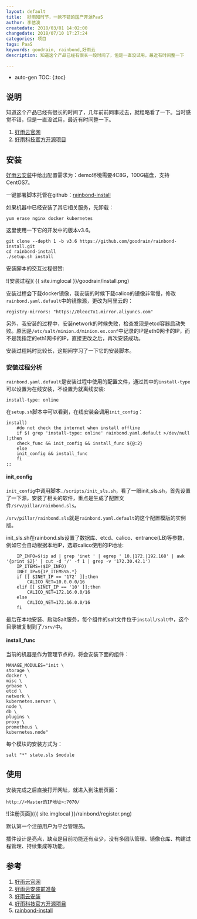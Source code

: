 ```yaml
---
layout: default
title:  好雨知时节，一款不错的国产开源PaaS
author: 李佶澳
createdate: 2018/03/01 14:02:00
changedate: 2018/07/10 17:27:24
categories: 项目
tags: PaaS
keywords: goodrain, rainbond,好雨云
description: 知道这个产品已经有很长一段时间了，但是一直没试用，最近有时间整一下

---
```


* auto-gen TOC:
{:toc}

## 说明 

知道这个产品已经有很长的时间了，几年前前同事过去，就粗略看了一下。当时感觉不错，但是一直没试用，最近有时间整一下。

1. [好雨云官网][1]
2. [好雨科技官方开源项目][4]

## 安装

[好雨云安装][2]中给出配置需求为：demo环境需要4C8G，100G磁盘，支持CentOS7。

一键部署脚本托管在github：[rainbond-install][5]

如果机器中已经安装了其它相关服务，先卸载：

	yum erase nginx docker kubernetes

这里使用一下它的开发中的版本v3.6。

	git clone --depth 1 -b v3.6 https://github.com/goodrain/rainbond-install.git
	cd rainbond-install
	./setup.sh install

安装脚本的交互过程很赞:

![安装过程]( {{ site.imglocal }}/goodrain/install.png)

安装过程会下载docker镜像，我安装的时候下载calico的镜像非常慢，修改`rainbond.yaml.default`中的镜像源，更改为阿里云的：

	registry-mirrors: "https://0leoc7x1.mirror.aliyuncs.com"

另外，我安装的过程中，安装network的时候失败，检查发现是etcd容器启动失败。原因是`/etc/salt/minion.d/minion.ex.conf`中记录的IP是eth0网卡的IP，而不是我指定的eth1网卡的IP，直接更改之后，再次安装成功。

安装过程耗时比较长，这期间学习了一下它的安装脚本。

### 安装过程分析

`rainbond.yaml.default`是安装过程中使用的配置文件，通过其中的`install-type`可以设置为在线安装，不设置为就离线安装:

	install-type: online

在`setup.sh`脚本中可以看到，在线安装会调用`init_config`：

	install)
	    #do not check the internet when install offline
	    if $( grep 'install-type: online' rainbond.yaml.default >/dev/null );then
	    check_func && init_config && install_func ${@:2}
	    else
	    init_config && install_func
	    fi
	;;

#### init_config 

`init_config`中调用脚本`./scripts/init_sls.sh`，看了一眼init_sls.sh，首先设置了一下源，安装了相关的软件，重点是生成了配置文件`/srv/pillar/rainbond.sls`。

`/srv/pillar/rainbond.sls`就是`rainbond.yaml.default`的这个配置模版的实例版。

init_sls.sh在rainbond.sls设置了数据库、etcd、calico、entrance(LB)等参数，例如它会自动根据本地IP，选取calico使用的IP地址:

	    IP_INFO=$(ip ad | grep 'inet ' | egrep ' 10.|172.|192.168' | awk '{print $2}' | cut -d '/' -f 1 | grep -v '172.30.42.1')
	    IP_ITEMS=($IP_INFO)
	    INET_IP=${IP_ITEMS%%.*}
	    if [[ $INET_IP == '172' ]];then
	        CALICO_NET=10.0.0.0/16
	    elif [[ $INET_IP == '10' ]];then
	        CALICO_NET=172.16.0.0/16
	    else
	        CALICO_NET=172.16.0.0/16
	    fi

最后在本地安装、启动Salt服务，每个组件的salt文件位于`install/salt`中，这个目录被复制到了`/srv/`中。

#### install_func

当前的机器是作为管理节点的，将会安装下面的组件：

	MANAGE_MODULES="init \
	storage \
	docker \
	misc \
	grbase \
	etcd \
	network \
	kubernetes.server \
	node \
	db \
	plugins \
	proxy \
	prometheus \
	kubernetes.node"

每个模块的安装方式为：

	salt "*" state.sls $module

## 使用

安装完成之后直接打开网址，就进入到注册页面：

	http://<Master的IP地址>:7070/

![注册页面]({{ site.imglocal }}/rainbond/register.png)

默认第一个注册用户为平台管理员。

插件设计是亮点，缺点是目前功能还有点少，没有多团队管理、镜像仓库、构建过程管理、持续集成等功能。

## 参考

1. [好雨云官网][1]
2. [好雨云安装前准备][2]
3. [好雨云安装][3]
4. [好雨科技官方开源项目][3]
5. [rainbond-install][5]

[1]: https://www.goodrain.com/ "好雨云官网" 
[2]: https://www.goodrain.com/docs/stable/getting-started/before-installation.html "好雨云安装前准备"
[3]: https://www.goodrain.com/docs/stable/getting-started/online-installation.html  "好雨云安装" 
[4]: https://github.com/goodrain "好雨科技官方开源项目"
[5]: https://github.com/goodrain/rainbond-install.git "rainbond-install"
